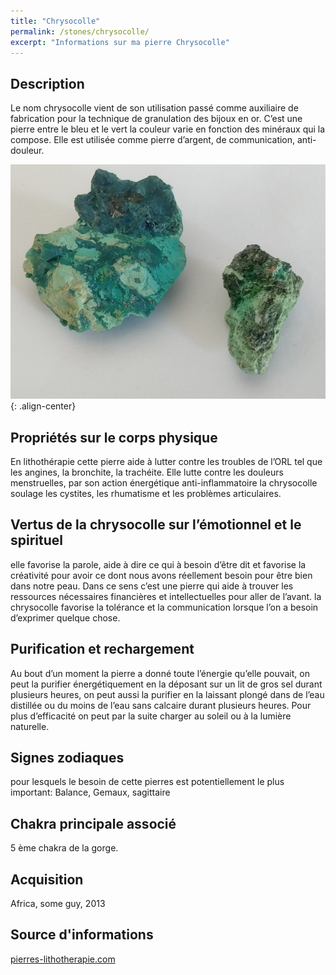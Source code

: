 ```yaml
---
title: "Chrysocolle"
permalink: /stones/chrysocolle/
excerpt: "Informations sur ma pierre Chrysocolle"
---
```


## Description
Le nom chrysocolle vient de son  utilisation passé comme auxiliaire de fabrication pour la technique de granulation des bijoux en or. C’est une pierre entre le bleu et le vert la couleur varie en fonction des minéraux qui la compose. Elle est utilisée comme pierre d’argent, de communication, anti-douleur.

![Chrysocolle](/images/stones/Chrysocolle_Africa_2010.jpg "Chrysocolle"){: .align-center}


## Propriétés sur le corps physique
En lithothérapie cette pierre aide à lutter contre les troubles de l’ORL tel que les angines, la bronchite, la trachéite. Elle lutte contre les douleurs menstruelles, par son action énergétique anti-inflammatoire la chrysocolle soulage les cystites, les rhumatisme et les problèmes articulaires.


## Vertus de la chrysocolle sur l’émotionnel et le spirituel
elle favorise la parole, aide à dire ce qui à besoin d’être dit et favorise la créativité pour avoir ce dont nous avons réellement besoin pour être bien dans notre peau. Dans ce sens c’est une pierre qui aide à trouver les ressources nécessaires financières et intellectuelles pour aller de l’avant. la chrysocolle favorise la tolérance et la communication lorsque l’on a besoin d’exprimer quelque chose.


## Purification et rechargement
Au bout d’un moment la pierre a donné toute l’énergie qu’elle pouvait, on peut la purifier énergétiquement en la déposant sur un lit de gros sel durant plusieurs heures, on peut aussi la purifier en la laissant plongé dans de l’eau distillée ou du moins de l’eau sans calcaire durant plusieurs heures. Pour plus d’efficacité on peut par la suite charger au soleil ou à la lumière naturelle.


## Signes zodiaques
pour lesquels le besoin de cette pierres est potentiellement le plus important:
Balance, Gemaux, sagittaire


## Chakra principale associé
5 ème chakra de la gorge.


## Acquisition
Africa, some guy, 2013


## Source d'informations
[pierres-lithotherapie.com](https://www.pierres-lithotherapie.com/chrysocolle-proprietes/s)
